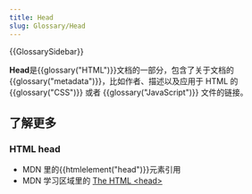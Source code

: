 ```yaml
---
title: Head
slug: Glossary/Head
---
```


{{GlossarySidebar}}

**Head**是{{glossary("HTML")}}文档的一部分，包含了关于文档的{{glossary("metadata")}}，比如作者、描述以及应用于 HTML 的{{glossary("CSS")}} 或者 {{glossary("JavaScript")}} 文件的链接。

## 了解更多

### HTML head

- MDN 里的{{htmlelement("head")}}元素引用
- MDN 学习区域里的 [The HTML \<head>](/zh-CN/docs/Learn/HTML/Introduction_to_HTML/The_head_metadata_in_HTML)

